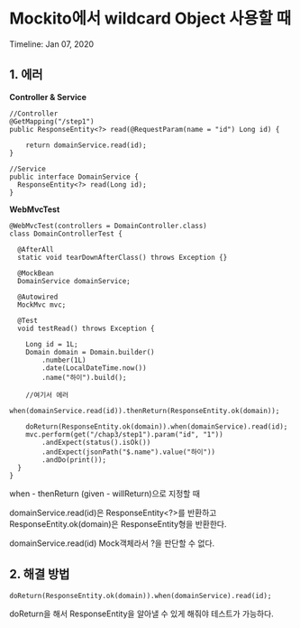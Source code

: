 # Mockito에서 wildcard Object 사용할 때

Timeline: Jan 07, 2020

## 1. 에러


**Controller & Service**

    //Controller
    @GetMapping("/step1")
    public ResponseEntity<?> read(@RequestParam(name = "id") Long id) {
    
        return domainService.read(id);
    }
    
    //Service
    public interface DomainService {
      ResponseEntity<?> read(Long id);
    }

**WebMvcTest**

    @WebMvcTest(controllers = DomainController.class)
    class DomainControllerTest {
    
      @AfterAll
      static void tearDownAfterClass() throws Exception {}
    
      @MockBean
      DomainService domainService;
    
      @Autowired
      MockMvc mvc;
    
      @Test
      void testRead() throws Exception {
    
        Long id = 1L;
        Domain domain = Domain.builder()
            .number(1L)
            .date(LocalDateTime.now())
            .name("하이").build();
    		
    	//여기서 에러
    	when(domainService.read(id)).thenReturn(ResponseEntity.ok(domain));
    
        doReturn(ResponseEntity.ok(domain)).when(domainService).read(id);
        mvc.perform(get("/chap3/step1").param("id", "1"))
            .andExpect(status().isOk())
            .andExpect(jsonPath("$.name").value("하이"))
            .andDo(print());
      }
    }

when - thenReturn (given - willReturn)으로 지정할 때 

domainService.read(id)은 ResponseEntity<?>를 반환하고
ResponseEntity.ok(domain)은 ResponseEntity<T>형을 반환한다.

domainService.read(id) Mock객체라서 ?을 판단할 수 없다.

## 2. 해결 방법

    doReturn(ResponseEntity.ok(domain)).when(domainService).read(id);

doReturn을 해서  ResponseEntity<T>을 알아낼 수 있게 해줘야 테스트가 가능하다.